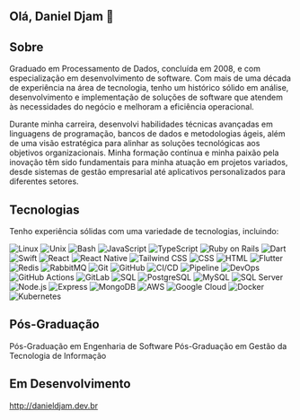 ## Olá, Daniel Djam 👋

## Sobre

<p> 
 
Graduado em Processamento de Dados, concluída em 2008, e com especialização em desenvolvimento de software. Com mais de uma década de experiência na área de tecnologia, tenho um histórico sólido em análise, desenvolvimento e implementação de soluções de software que atendem às necessidades do negócio e melhoram a eficiência operacional.

Durante minha carreira, desenvolvi habilidades técnicas avançadas em linguagens de programação, bancos de dados e metodologias ágeis, além de uma visão estratégica para alinhar as soluções tecnológicas aos objetivos organizacionais. Minha formação contínua e minha paixão pela inovação têm sido fundamentais para minha atuação em projetos variados, desde sistemas de gestão empresarial até aplicativos personalizados para diferentes setores.
</p>

## Tecnologias

Tenho experiência sólidas com uma variedade de tecnologias, incluindo:

![Linux](https://img.shields.io/badge/Linux-000000?style=for-the-badge&logo=linux&logoColor=white) ![Unix](https://img.shields.io/badge/Unix-000000?style=for-the-badge&logo=unix&logoColor=white) ![Bash](https://img.shields.io/badge/Bash-4EAA25?style=for-the-badge&logo=gnu-bash&logoColor=white) ![JavaScript](https://img.shields.io/badge/JavaScript-F7DF1E?style=for-the-badge&logo=javascript&logoColor=black) ![TypeScript](https://img.shields.io/badge/TypeScript-007ACC?style=for-the-badge&logo=typescript&logoColor=white) ![Ruby on Rails](https://img.shields.io/badge/Ruby_on_Rails-CC0000?style=for-the-badge&logo=rubyonrails&logoColor=white) ![Dart](https://img.shields.io/badge/Dart-0175C2?style=for-the-badge&logo=dart&logoColor=white) ![Swift](https://img.shields.io/badge/Swift-FA7343?style=for-the-badge&logo=swift&logoColor=white) ![React](https://img.shields.io/badge/React-61DAFB?style=for-the-badge&logo=react&logoColor=black) ![React Native](https://img.shields.io/badge/React_Native-61DAFB?style=for-the-badge&logo=react&logoColor=black) ![Tailwind CSS](https://img.shields.io/badge/Tailwind_CSS-38B2AC?style=for-the-badge&logo=tailwind-css&logoColor=white) ![CSS](https://img.shields.io/badge/CSS-1572B6?style=for-the-badge&logo=css3&logoColor=white) ![HTML](https://img.shields.io/badge/HTML-E34F26?style=for-the-badge&logo=html5&logoColor=white) ![Flutter](https://img.shields.io/badge/Flutter-02569B?style=for-the-badge&logo=flutter&logoColor=white) ![Redis](https://img.shields.io/badge/Redis-DC382D?style=for-the-badge&logo=redis&logoColor=white) ![RabbitMQ](https://img.shields.io/badge/RabbitMQ-FF6600?style=for-the-badge&logo=rabbitmq&logoColor=white) ![Git](https://img.shields.io/badge/Git-F05032?style=for-the-badge&logo=git&logoColor=white) ![GitHub](https://img.shields.io/badge/GitHub-181717?style=for-the-badge&logo=github&logoColor=white) ![CI/CD](https://img.shields.io/badge/CI%2FCD-4285F4?style=for-the-badge&logo=google-cloud&logoColor=white) ![Pipeline](https://img.shields.io/badge/Pipeline-4285F4?style=for-the-badge&logo=google-cloud&logoColor=white) ![DevOps](https://img.shields.io/badge/DevOps-4285F4?style=for-the-badge&logo=google-cloud&logoColor=white)![GitHub Actions](https://img.shields.io/badge/GitHub_Actions-2088FF?style=for-the-badge&logo=github-actions&logoColor=white) ![GitLab](https://img.shields.io/badge/GitLab-FC6D26?style=for-the-badge&logo=gitlab&logoColor=white) ![SQL](https://img.shields.io/badge/SQL-4479A1?style=for-the-badge&logo=sql&logoColor=white) ![PostgreSQL](https://img.shields.io/badge/PostgreSQL-336791?style=for-the-badge&logo=postgresql&logoColor=white) ![MySQL](https://img.shields.io/badge/MySQL-4479A1?style=for-the-badge&logo=mysql&logoColor=white) ![SQL Server](https://img.shields.io/badge/SQL_Server-CC2927?style=for-the-badge&logo=microsoft-sql-server&logoColor=white) ![Node.js](https://img.shields.io/badge/Node.js-339933?style=for-the-badge&logo=node-dot-js&logoColor=white) ![Express](https://img.shields.io/badge/Express-000000?style=for-the-badge&logo=express&logoColor=white) ![MongoDB](https://img.shields.io/badge/MongoDB-47A248?style=for-the-badge&logo=mongodb&logoColor=white) ![AWS](https://img.shields.io/badge/AWS-232F3E?style=for-the-badge&logo=amazon-aws&logoColor=white) ![Google Cloud](https://img.shields.io/badge/Google_Cloud-4285F4?style=for-the-badge&logo=google-cloud&logoColor=white) ![Docker](https://img.shields.io/badge/Docker-2496ED?style=for-the-badge&logo=docker&logoColor=white) ![Kubernetes](https://img.shields.io/badge/Kubernetes-326CE5?style=for-the-badge&logo=kubernetes&logoColor=white) 

## Pós-Graduação 

Pós-Graduação em Engenharia de Software 
Pós-Graduação em Gestão da Tecnologia de Informação 

## Em Desenvolvimento

http://danieldjam.dev.br 

<!--
**daniel8486/daniel8486** is a ✨ _special_ ✨ repository because its `README.md` (this file) appears on your GitHub profile.

Here are some ideas to get you started:

- 🔭 I’m currently working on ...
- 🌱 I’m currently learning ...
- 👯 I’m looking to collaborate on ...
- 🤔 I’m looking for help with ...
- 💬 Ask me about ...
- 📫 How to reach me: ...
- 😄 Pronouns: ...
- ⚡ Fun fact: ...
-->
